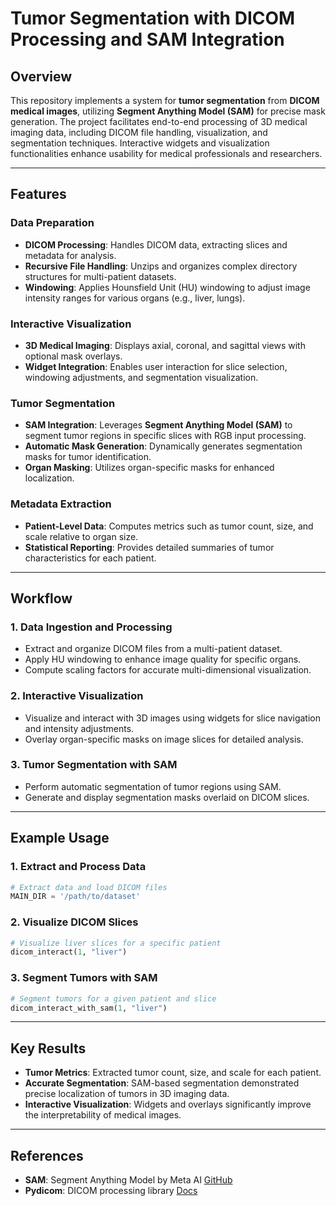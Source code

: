 # Tumor Segmentation with DICOM Processing and SAM Integration

## Overview

This repository implements a system for **tumor segmentation** from **DICOM medical images**, utilizing **Segment Anything Model (SAM)** for precise mask generation. The project facilitates end-to-end processing of 3D medical imaging data, including DICOM file handling, visualization, and segmentation techniques. Interactive widgets and visualization functionalities enhance usability for medical professionals and researchers.

---

## Features

### Data Preparation
- **DICOM Processing**: Handles DICOM data, extracting slices and metadata for analysis.
- **Recursive File Handling**: Unzips and organizes complex directory structures for multi-patient datasets.
- **Windowing**: Applies Hounsfield Unit (HU) windowing to adjust image intensity ranges for various organs (e.g., liver, lungs).

### Interactive Visualization
- **3D Medical Imaging**: Displays axial, coronal, and sagittal views with optional mask overlays.
- **Widget Integration**: Enables user interaction for slice selection, windowing adjustments, and segmentation visualization.

### Tumor Segmentation
- **SAM Integration**: Leverages **Segment Anything Model (SAM)** to segment tumor regions in specific slices with RGB input processing.
- **Automatic Mask Generation**: Dynamically generates segmentation masks for tumor identification.
- **Organ Masking**: Utilizes organ-specific masks for enhanced localization.

### Metadata Extraction
- **Patient-Level Data**: Computes metrics such as tumor count, size, and scale relative to organ size.
- **Statistical Reporting**: Provides detailed summaries of tumor characteristics for each patient.

---

## Workflow

### 1. Data Ingestion and Processing
- Extract and organize DICOM files from a multi-patient dataset.
- Apply HU windowing to enhance image quality for specific organs.
- Compute scaling factors for accurate multi-dimensional visualization.

### 2. Interactive Visualization
- Visualize and interact with 3D images using widgets for slice navigation and intensity adjustments.
- Overlay organ-specific masks on image slices for detailed analysis.

### 3. Tumor Segmentation with SAM
- Perform automatic segmentation of tumor regions using SAM.
- Generate and display segmentation masks overlaid on DICOM slices.

---

## Example Usage

### 1. Extract and Process Data
```python
# Extract data and load DICOM files
MAIN_DIR = '/path/to/dataset'
```

### 2. Visualize DICOM Slices
```python
# Visualize liver slices for a specific patient
dicom_interact(1, "liver")
```

### 3. Segment Tumors with SAM
```python
# Segment tumors for a given patient and slice
dicom_interact_with_sam(1, "liver")
```

---

## Key Results

- **Tumor Metrics**: Extracted tumor count, size, and scale for each patient.
- **Accurate Segmentation**: SAM-based segmentation demonstrated precise localization of tumors in 3D imaging data.
- **Interactive Visualization**: Widgets and overlays significantly improve the interpretability of medical images.

---

## References

- **SAM**: Segment Anything Model by Meta AI [GitHub](https://github.com/facebookresearch/segment-anything)
- **Pydicom**: DICOM processing library [Docs](https://pydicom.github.io/)
